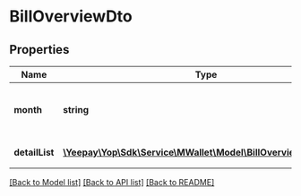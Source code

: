 # BillOverviewDto

## Properties
Name | Type | Description | Notes
------------ | ------------- | ------------- | -------------
**month** | **string** | &lt;p&gt;汇总月份&lt;/p&gt; &lt;p&gt;（202212）&lt;/p&gt; | 
**detailList** | [**\Yeepay\Yop\Sdk\Service\MWallet\Model\BillOverviewDetailDto[]**](BillOverviewDetailDto.md) | &lt;p&gt;详情列表&lt;/p&gt; | [optional] 

[[Back to Model list]](../README.md#documentation-for-models) [[Back to API list]](../README.md#documentation-for-api-endpoints) [[Back to README]](../README.md)


